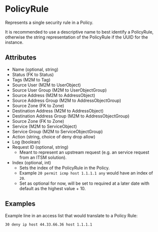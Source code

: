 # PolicyRule

Represents a single security rule in a Policy.

It is recommended to use a descriptive name to best identify a PolicyRule, otherwise the string representation of the PolicyRule if the UUID for the instance.

## Attributes

* Name (optional, string)
* Status (FK to Status)
* Tags (M2M to Tag)
* Source User (M2M to UserObject)
* Source User Group (M2M to UserObjectGroup)
* Source Address (M2M to AddressObject)
* Source Address Group (M2M to AddressObjectGroup)
* Source Zone (FK to Zone)
* Destination Address (M2M to AddressObject)
* Destination Address Group (M2M to AddressObjectGroup)
* Source Zone (FK to Zone)
* Service (M2M to ServiceObject)
* Service Group (M2M to ServiceObjectGroup)
* Action (string, choice of deny drop allow)
* Log (boolean)
* Request ID (optional, string)
    * Meant to represent an upstream request (e.g. an service request from an ITSM solution).
* Index (optional, int)
    * Sets the index of the PolicyRule in the Policy.
    * Example `20 permit icmp host 1.1.1.1 any` would have an index of `20`.
    * Set as optional for now, will be set to required at a later date with default as the highest value + 10.

## Examples

Example line in an access list that would translate to a Policy Rule:

```no-highlight
30 deny ip host 44.33.66.36 host 1.1.1.1
```
